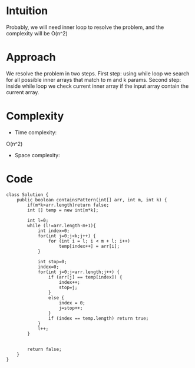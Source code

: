 # Intuition
<!-- Describe your first thoughts on how to solve this problem. -->
Probably, we will need inner loop to resolve the problem, and the complexity will be O(n^2)
# Approach
<!-- Describe your approach to solving the problem. -->
We resolve the problem in two steps. First step: using while loop we search for all possible inner arrays that match to m and k params. Second step: inside while loop we check current inner array if the input array contain the current array.  

# Complexity
- Time complexity:
<!-- Add your time complexity here, e.g. $$O(n)$$ -->
O(n^2)
- Space complexity:
<!-- Add your space complexity here, e.g. $$O(n)$$ -->

# Code
```
class Solution {
    public boolean containsPattern(int[] arr, int m, int k) {
        if(m*k>arr.length)return false;
        int [] temp = new int[m*k];

        int l=0;
        while (l!=arr.length-m+1){
            int index=0;
            for(int j=0;j<k;j++) {
                for (int i = l; i < m + l; i++)
                    temp[index++] = arr[i];
            }
            
            int stop=0;
            index=0;
            for(int j=0;j<arr.length;j++) {
                if (arr[j] == temp[index]) {
                    index++;
                    stop=j;
                }
                else {
                    index = 0;
                    j=stop++;
                }
                if (index == temp.length) return true;
            }
            l++;
        }


        return false;
    }
}
```